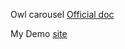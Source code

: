 Owl carousel [Official doc](https://owlcarousel2.github.io/OwlCarousel2/docs/started-welcome.html)

My Demo [site](https://sharif-owl-carousel-demo-sharif.netlify.app/)
